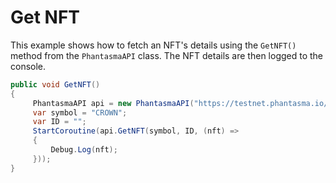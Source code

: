 # Get NFT

This example shows how to fetch an NFT's details using the `GetNFT()` method from the `PhantasmaAPI` class. The NFT details are then logged to the console.

```csharp
public void GetNFT()
{
     PhantasmaAPI api = new PhantasmaAPI("https://testnet.phantasma.io/rpc");
     var symbol = "CROWN";
     var ID = "";
     StartCoroutine(api.GetNFT(symbol, ID, (nft) =>
     {
         Debug.Log(nft);
     }));
}
```
